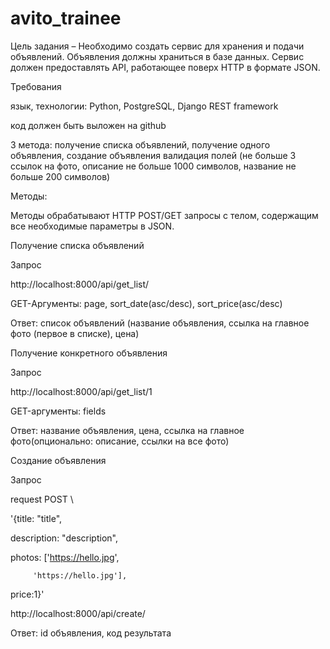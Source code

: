 # avito_trainee
Цель задания – Необходимо создать сервис для хранения и подачи объявлений. Объявления должны храниться в базе данных. Сервис должен предоставлять API, работающее поверх HTTP в формате JSON.
	
Требования

язык, технологии: Python, PostgreSQL, Django REST framework

код должен быть выложен на github

3 метода: получение списка объявлений, получение одного объявления, создание объявления
валидация полей (не больше 3 ссылок на фото, описание не больше 1000 символов, название не больше 200 символов)


Методы:

Методы обрабатывают HTTP POST/GET запросы c телом, содержащим все необходимые параметры в JSON.

Получение списка объявлений

Запрос

http://localhost:8000/api/get_list/

GET-Аргументы: page, sort_date(asc/desc), sort_price(asc/desc)

Ответ: список объявлений (название объявления, ссылка на главное фото (первое в списке), цена)


Получение конкретного объявления

Запрос

http://localhost:8000/api/get_list/1

GET-аргументы: fields

Ответ: название объявления, цена, ссылка на главное фото(опционально: описание, ссылки на все фото)


Создание объявления

Запрос

request POST \ 

'{title: "title", 

description: "description", 

photos: ['https://hello.jpg',

         'https://hello.jpg'],
	 
price:1}'

http://localhost:8000/api/create/

Ответ: id объявления, код результата
